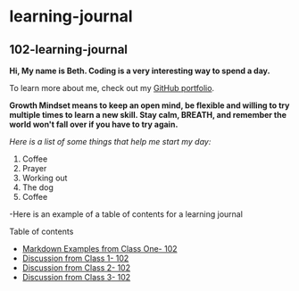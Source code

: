 # learning-journal

## 102-learning-journal

**Hi, My name is Beth. Coding is a very interesting way to spend a day.** 



   To learn more about me, check out my [GitHub portfolio](/https://github.com/bethorth3).
   
   
**Growth Mindset means to keep an open mind, be flexible and willing to try multiple times to learn a new skill. Stay calm, BREATH, and remember the world won't fall over if you have to try again.**

 *Here is a list of some things that help me start my day:*
  1. Coffee
  2. Prayer
  3. Working out
  4. The dog
  5. Coffee
  
  

-Here is an example of a table of contents for a learning journal


Table of contents
- [Markdown Examples from Class One- 102](/markdown-examples.md)
- [Discussion from Class 1- 102](/Discussion.md)
- [Discussion from Class 2- 102](/Discussion2.md)
- [Discussion from Class 3- 102](/Discussion3.md)
